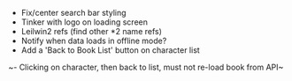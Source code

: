 - Fix/center search bar styling
- Tinker with logo on loading screen
- Leilwin2 refs (find other *2 name refs)
- Notify when data loads in offline mode?
- Add a 'Back to Book List' button on character list

~- Clicking on character, then back to list, must not re-load book from API~